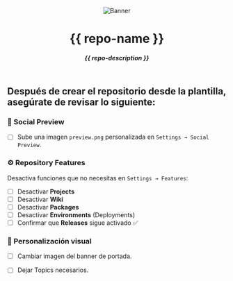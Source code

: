 <header>

![Banner](https://github.com/user-attachments/assets/5b933a56-0ece-452a-99c0-1a641485a6b9)

# **{{ repo-name }}**

_**{{ repo-description }}**_


</header>
   
<footer>
   
## Después de crear el repositorio desde la plantilla, asegúrate de revisar lo siguiente:

### 📸 Social Preview
- [ ] Sube una imagen `preview.png` personalizada en `Settings → Social Preview`.

### ⚙️ Repository Features
Desactiva funciones que no necesitas en `Settings → Features`:

- [ ] Desactivar **Projects**
- [ ] Desactivar **Wiki**
- [ ] Desactivar **Packages**
- [ ] Desactivar **Environments** (Deployments)
- [ ] Confirmar que **Releases** sigue activado ✅

### 🎨 Personalización visual
- [ ] Cambiar imagen del banner de portada.
- [ ] Dejar Topics necesarios.


</footer>

